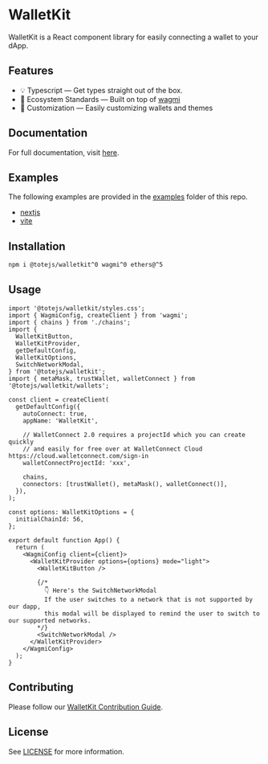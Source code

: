 # WalletKit

WalletKit is a React component library for easily connecting a wallet to your dApp.

## Features

- 💡 Typescript — Get types straight out of the box.
- 🌱 Ecosystem Standards — Built on top of [wagmi](https://wagmi.sh)
- 🎨 Customization — Easily customizing wallets and themes

## Documentation

For full documentation, visit [here](https://node-real.github.io/walletkit/website/dist/#/index).

## Examples

The following examples are provided in the [examples](./examples/) folder of this repo.

- [nextjs](https://github.com/node-real/walletkit/tree/main/examples/nextjs)
- [vite](https://github.com/node-real/walletkit/tree/main/examples/vite)

## Installation

```bash
npm i @totejs/walletkit^0 wagmi^0 ethers@^5

```

## Usage

```tsx
import '@totejs/walletkit/styles.css';
import { WagmiConfig, createClient } from 'wagmi';
import { chains } from './chains';
import {
  WalletKitButton,
  WalletKitProvider,
  getDefaultConfig,
  WalletKitOptions,
  SwitchNetworkModal,
} from '@totejs/walletkit';
import { metaMask, trustWallet, walletConnect } from '@totejs/walletkit/wallets';

const client = createClient(
  getDefaultConfig({
    autoConnect: true,
    appName: 'WalletKit',

    // WalletConnect 2.0 requires a projectId which you can create quickly
    // and easily for free over at WalletConnect Cloud https://cloud.walletconnect.com/sign-in
    walletConnectProjectId: 'xxx',

    chains,
    connectors: [trustWallet(), metaMask(), walletConnect()],
  }),
);

const options: WalletKitOptions = {
  initialChainId: 56,
};

export default function App() {
  return (
    <WagmiConfig client={client}>
      <WalletKitProvider options={options} mode="light">
        <WalletKitButton />

        {/*
          👇 Here's the SwitchNetworkModal
          If the user switches to a network that is not supported by our dapp,
          this modal will be displayed to remind the user to switch to our supported networks.
        */}
        <SwitchNetworkModal />
      </WalletKitProvider>
    </WagmiConfig>
  );
}
```

## Contributing

Please follow our [WalletKit Contribution Guide](./CONTRIBUTING.md).

## License

See [LICENSE](./LICENSE) for more information.
